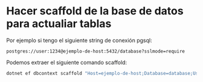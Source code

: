 # Hacer scaffold de la base de datos para actualiar tablas

Por ejemplo si tengo el siguiente string de conexión pgsql: 

`postgres://user:1234@ejemplo-de-host:5432/database?sslmode=require`

Podemos extraer el siguiente comando scaffold: 

```bash
dotnet ef dbcontext scaffold "Host=ejemplo-de-host;Database=database;Username=user;Password=1234" Npgsql.EntityFrameworkCore -o Models
```